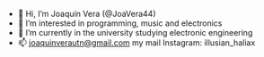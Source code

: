 - 👋 Hi, I’m Joaquín Vera (@JoaVera44) 
- 👀 I’m interested in programming, music and electronics
- 🌱 I’m currently in the university studying electronic engineering 
- 📫 joaquinverautn@gmail.com my mail 
     Instagram: illusian_haliax

<!---
JoaVera44/JoaVera44 is a ✨ special ✨ repository because its `README.md` (this file) appears on your GitHub profile.
You can click the Preview link to take a look at your changes.
--->
